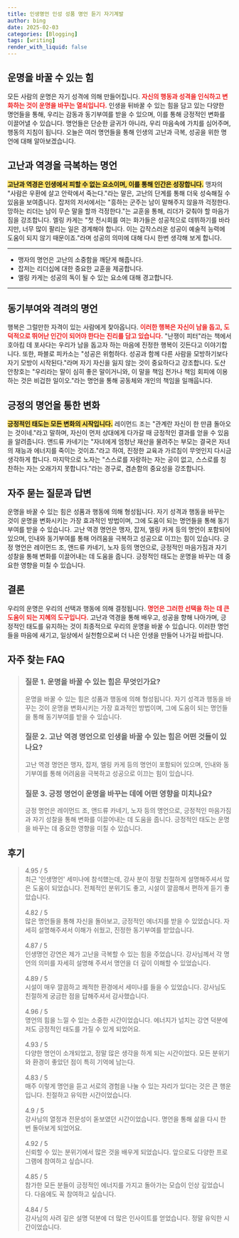 ```yaml
---
title: 인생명언 인성 성품 명언 듣기 자기계발
author: bing
date: 2025-02-03
categories: [Blogging]
tags: [writing]
render_with_liquid: false
---
```



<h2 id='운명을_바꿀_수_있는_힘'>운명을 바꿀 수 있는 힘</h2>

<p>모든 사람의 운명은 자기 성격에 의해 만들어집니다. <b><span style="color: #ee2323;">자신의 행동과 성격을 인식하고 변화하는 것이 운명을 바꾸는 열쇠입니다.</span></b> 인생을 뒤바꿀 수 있는 힘을 담고 있는 다양한 명언들을 통해, 우리는 감동과 동기부여를 받을 수 있으며, 이를 통해 긍정적인 변화를 이끌어낼 수 있습니다. 명언들은 단순한 글귀가 아니라, 우리 마음속에 가치를 심어주며, 행동의 지침이 됩니다. 오늘은 여러 명언들을 통해 인생의 고난과 극복, 성공을 위한 명언에 대해 알아보겠습니다.</p>

<h2 id='고난과_역경을_극복하는_명언'>고난과 역경을 극복하는 명언</h2>

<p><b><span style="background-color: #ffe066;">고난과 역경은 인생에서 피할 수 없는 요소이며, 이를 통해 인간은 성장합니다.</span></b> 맹자의 "사람은 우환에 살고 안락에서 죽는다."라는 말은, 고난의 단계를 통해 더욱 성숙해질 수 있음을 보여줍니다. 잡저의 저서에서는 "흥하는 군주는 남이 말해주지 않을까 걱정한다. 망하는 리더는 남이 무슨 말을 할까 걱정한다."는 교훈을 통해, 리더가 갖춰야 할 마음가짐을 강조합니다. 엘링 카게는 "첫 전시회를 여는 화가들은 성공적으로 데뷔하기를 바라지만, 너무 많이 팔리는 일은 경계해야 합니다. 이는 갑작스러운 성공이 예술적 능력에 도움이 되지 않기 때문이죠."라며 성공의 의미에 대해 다시 한번 생각해 보게 합니다.</p>

<hr />

<ul>
    <li>맹자의 명언은 고난의 소중함을 깨닫게 해줍니다.</li>
    <li>잡저는 리더십에 대한 중요한 교훈을 제공합니다.</li>
    <li>엘링 카게는 성공의 독이 될 수 있는 요소에 대해 경고합니다.</li>
</ul>

<hr />

<h2 id='동기부여와_격려의_명언'>동기부여와 격려의 명언</h2>

<p>행복은 그럴만한 자격이 있는 사람에게 찾아옵니다. <b><span style="color: #ee2323;">이러한 행복은 자신이 남을 돕고, 도덕적으로 뛰어난 인간이 되어야 한다는 진리를 담고 있습니다.</span></b> "난쟁이 피터"라는 책에서 호아킴 데 포사다는 우리가 남을 돕고자 하는 마음에 진정한 행복이 깃든다고 이야기합니다. 또한, 파블로 피카소는 "성공은 위험하다. 성공과 함께 다른 사람을 모방하기보다 자기 모방이 시작된다."라며 자기 자신을 잃지 않는 것이 중요하다고 강조합니다. 도산 안창호는 "우리라는 말이 심히 좋은 말이거니와, 이 말을 책임 전가나 책임 회피에 이용하는 것은 비겁한 일이오."라는 명언을 통해 공동체와 개인의 책임을 일깨웁니다.</p>

<h2 id='긍정의_명언을_통한_변화'>긍정의 명언을 통한 변화</h2>

<p><b><span style="background-color: #ffe066;">긍정적인 태도는 모든 변화의 시작입니다.</span></b> 레이먼드 조는 "관계란 자신이 한 만큼 돌아오는 것이네."라고 말하며, 자신이 먼저 상대에게 다가갈 때 긍정적인 결과를 얻을 수 있음을 알려줍니다. 앤드류 카네기는 "자녀에게 엄청난 재산을 물려주는 부모는 결국은 자녀의 재능과 에너지를 죽이는 것이죠."라고 하여, 진정한 교육과 가르침이 무엇인지 다시금 생각하게 합니다. 마지막으로 노자는 "스스로를 자랑하는 자는 공이 없고, 스스로를 칭찬하는 자는 오래가지 못합니다."라는 경구로, 겸손함의 중요성을 강조합니다.</p>

<h2 id='자주_묻는_질문과_답변'>자주 묻는 질문과 답변</h2>

<p>운명을 바꿀 수 있는 힘은 성품과 행동에 의해 형성됩니다. 자기 성격과 행동을 바꾸는 것이 운명을 변화시키는 가장 효과적인 방법이며, 그에 도움이 되는 명언들을 통해 동기부여를 받을 수 있습니다. 고난 역경 명언은 맹자, 잡저, 엘링 카게 등의 명언이 포함되어 있으며, 인내와 동기부여를 통해 어려움을 극복하고 성공으로 이끄는 힘이 있습니다. 긍정 명언은 레이먼드 조, 앤드류 카네기, 노자 등의 명언으로, 긍정적인 마음가짐과 자기 성찰을 통해 변화를 이끌어내는 데 도움을 줍니다. 긍정적인 태도는 운명을 바꾸는 데 중요한 영향을 미칠 수 있습니다.</p>

<h2 id='결론'>결론</h2>

<p>우리의 운명은 우리의 선택과 행동에 의해 결정됩니다. <b><span style="color: #ee2323;">명언은 그러한 선택을 하는 데 큰 도움이 되는 지혜의 도구입니다.</span></b> 고난과 역경을 통해 배우고, 성공을 향해 나아가며, 긍정적인 태도를 유지하는 것이 최종적으로 우리의 운명을 바꿀 수 있습니다. 이러한 명언들을 마음에 새기고, 일상에서 실천함으로써 더 나은 인생을 만들어 나가길 바랍니다.</p>


<h2 id='자주_찾는_FAQ'>자주 찾는 FAQ</h2>
<div itemscope="" itemtype="https://schema.org/FAQPage">
<blockquote>
<div itemscope="" itemprop="mainEntity" itemtype="https://schema.org/Question">
<h3 itemprop="name">질문 1. 운명을 바꿀 수 있는 힘은 무엇인가요?</h3>
<div itemscope="" itemprop="acceptedAnswer" itemtype="https://schema.org/Answer">
<span itemprop="text">
<p>운명을 바꿀 수 있는 힘은 성품과 행동에 의해 형성됩니다. 자기 성격과 행동을 바꾸는 것이 운명을 변화시키는 가장 효과적인 방법이며, 그에 도움이 되는 명언들을 통해 동기부여를 받을 수 있습니다.</p>
</span>
</div>
</div>
<div itemscope="" itemprop="mainEntity" itemtype="https://schema.org/Question">
<h3 itemprop="name">질문 2. 고난 역경 명언으로 인생을 바꿀 수 있는 힘은 어떤 것들이 있나요?</h3>
<div itemscope="" itemprop="acceptedAnswer" itemtype="https://schema.org/Answer">
<span itemprop="text">
<p>고난 역경 명언은 맹자, 잡저, 엘링 카게 등의 명언이 포함되어 있으며, 인내와 동기부여를 통해 어려움을 극복하고 성공으로 이끄는 힘이 있습니다.</p>
</span>
</div>
</div>
<div itemscope="" itemprop="mainEntity" itemtype="https://schema.org/Question">
<h3 itemprop="name">질문 3. 긍정 명언이 운명을 바꾸는 데에 어떤 영향을 미치나요?</h3>
<div itemscope="" itemprop="acceptedAnswer" itemtype="https://schema.org/Answer">
<span itemprop="text">
<p>긍정 명언은 레이먼드 조, 앤드류 카네기, 노자 등의 명언으로, 긍정적인 마음가짐과 자기 성찰을 통해 변화를 이끌어내는 데 도움을 줍니다. 긍정적인 태도는 운명을 바꾸는 데 중요한 영향을 미칠 수 있습니다.</p>
</span>
</div>
</div>
</blockquote>
</div>
<h2 id='후기'>후기</h2>
<div itemscope itemtype="https://schema.org/Product">
  <blockquote>
  <div itemprop="review" itemscope itemtype="https://schema.org/Review">
      <div itemprop="reviewRating" itemscope itemtype="https://schema.org/Rating"> <span itemprop="ratingValue">4.95</span> / <span itemprop="bestRating">5</span> </div>
      <span itemprop="reviewBody">최근 '인생명언' 세미나에 참석했는데, 강사 분이 정말 친절하게 설명해주셔서 많은 도움이 되었습니다. 전체적인 분위기도 좋고, 시설이 깔끔해서 편하게 듣기 좋았습니다.</span>
  </div>
  <br>
  <div itemprop="review" itemscope itemtype="https://schema.org/Review">
      <div itemprop="reviewRating" itemscope itemtype="https://schema.org/Rating"> <span itemprop="ratingValue">4.82</span> / <span itemprop="bestRating">5</span> </div>
      <span itemprop="reviewBody">많은 명언들을 통해 자신을 돌아보고, 긍정적인 에너지를 받을 수 있었습니다. 자세히 설명해주셔서 이해가 쉬웠고, 진정한 동기부여를 받았습니다.</span>
  </div>
  <br>
  <div itemprop="review" itemscope itemtype="https://schema.org/Review">
      <div itemprop="reviewRating" itemscope itemtype="https://schema.org/Rating"> <span itemprop="ratingValue">4.87</span> / <span itemprop="bestRating">5</span> </div>
      <span itemprop="reviewBody">인생명언 강연은 제가 고난을 극복할 수 있는 힘을 주었습니다. 강사님께서 각 명언의 의미를 자세히 설명해 주셔서 명언을 더 깊이 이해할 수 있었습니다.</span>
  </div>
  <br>
  <div itemprop="review" itemscope itemtype="https://schema.org/Review">
      <div itemprop="reviewRating" itemscope itemtype="https://schema.org/Rating"> <span itemprop="ratingValue">4.89</span> / <span itemprop="bestRating">5</span> </div>
      <span itemprop="reviewBody">시설이 매우 깔끔하고 쾌적한 환경에서 세미나를 들을 수 있었습니다. 강사님도 친절하게 궁금한 점을 답해주셔서 감사했습니다.</span>
  </div>
  <br>
  <div itemprop="review" itemscope itemtype="https://schema.org/Review">
      <div itemprop="reviewRating" itemscope itemtype="https://schema.org/Rating"> <span itemprop="ratingValue">4.96</span> / <span itemprop="bestRating">5</span> </div>
      <span itemprop="reviewBody">명언의 힘을 느낄 수 있는 소중한 시간이었습니다. 에너지가 넘치는 강연 덕분에 저도 긍정적인 태도를 가질 수 있게 되었어요.</span>
  </div>
  <br>
  <div itemprop="review" itemscope itemtype="https://schema.org/Review">
      <div itemprop="reviewRating" itemscope itemtype="https://schema.org/Rating"> <span itemprop="ratingValue">4.93</span> / <span itemprop="bestRating">5</span> </div>
      <span itemprop="reviewBody">다양한 명언이 소개되었고, 정말 많은 생각을 하게 되는 시간이었다. 모든 분위기와 환경이 좋았던 점이 특히 기억에 남는다.</span>
  </div>
  <br>
  <div itemprop="review" itemscope itemtype="https://schema.org/Review">
      <div itemprop="reviewRating" itemscope itemtype="https://schema.org/Rating"> <span itemprop="ratingValue">4.83</span> / <span itemprop="bestRating">5</span> </div>
      <span itemprop="reviewBody">매주 이렇게 명언을 듣고 서로의 경험을 나눌 수 있는 자리가 있다는 것은 큰 행운입니다. 친절하고 유익한 시간이었습니다.</span>
  </div>
  <br>
  <div itemprop="review" itemscope itemtype="https://schema.org/Review">
      <div itemprop="reviewRating" itemscope itemtype="https://schema.org/Rating"> <span itemprop="ratingValue">4.9</span> / <span itemprop="bestRating">5</span> </div>
      <span itemprop="reviewBody">강사님의 열정과 전문성이 돋보였던 시간이었습니다. 명언을 통해 삶을 다시 한 번 돌아보게 되었어요.</span>
  </div>
  <br>
  <div itemprop="review" itemscope itemtype="https://schema.org/Review">
      <div itemprop="reviewRating" itemscope itemtype="https://schema.org/Rating"> <span itemprop="ratingValue">4.92</span> / <span itemprop="bestRating">5</span> </div>
      <span itemprop="reviewBody">신뢰할 수 있는 분위기에서 많은 것을 배우게 되었습니다. 앞으로도 다양한 프로그램에 참여하고 싶습니다.</span>
  </div>
  <br>
  <div itemprop="review" itemscope itemtype="https://schema.org/Review">
      <div itemprop="reviewRating" itemscope itemtype="https://schema.org/Rating"> <span itemprop="ratingValue">4.85</span> / <span itemprop="bestRating">5</span> </div>
      <span itemprop="reviewBody">참가한 모든 분들이 긍정적인 에너지를 가지고 돌아가는 모습이 인상 깊었습니다. 다음에도 꼭 참여하고 싶습니다.</span>
  </div>
  <br>
  <div itemprop="review" itemscope itemtype="https://schema.org/Review">
      <div itemprop="reviewRating" itemscope itemtype="https://schema.org/Rating"> <span itemprop="ratingValue">4.84</span> / <span itemprop="bestRating">5</span> </div>
      <span itemprop="reviewBody">강사님의 사려 깊은 설명 덕분에 더 많은 인사이트를 얻었습니다. 정말 유익한 시간이었습니다.</span>
  </div>
  </blockquote>
</div>
